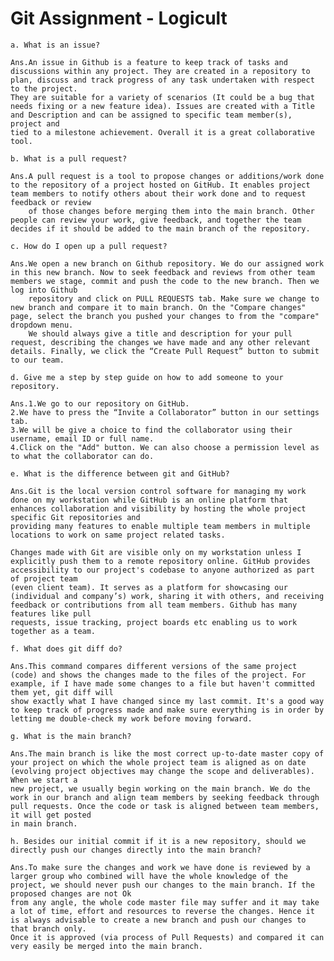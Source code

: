 # Git Assignment - Logicult





    a. What is an issue?

    Ans.An issue in Github is a feature to keep track of tasks and discussions within any project. They are created in a repository to plan, discuss and track progress of any task undertaken with respect to the project. 
	They are suitable for a variety of scenarios (It could be a bug that needs fixing or a new feature idea). Issues are created with a Title and Description and can be assigned to specific team member(s), project and 
	tied to a milestone achievement. Overall it is a great collaborative tool.

    b. What is a pull request?

    Ans.A pull request is a tool to propose changes or additions/work done to the repository of a project hosted on GitHub. It enables project team members to notify others about their work done and to request feedback or review 
        of those changes before merging them into the main branch. Other people can review your work, give feedback, and together the team decides if it should be added to the main branch of the repository.

    c. How do I open up a pull request?

    Ans.We open a new branch on Github repository. We do our assigned work in this new branch. Now to seek feedback and reviews from other team members we stage, commit and push the code to the new branch. Then we log into Github 
        repository and click on PULL REQUESTS tab. Make sure we change to new branch and compare it to main branch. On the "Compare changes" page, select the branch you pushed your changes to from the "compare" dropdown menu. 
        We should always give a title and description for your pull request, describing the changes we have made and any other relevant details. Finally, we click the “Create Pull Request” button to submit to our team.

    d. Give me a step by step guide on how to add someone to your repository.

    Ans.1.We go to our repository on GitHub.
	2.We have to press the “Invite a Collaborator” button in our settings tab.
	3.We will be give a choice to find the collaborator using their username, email ID or full name.
	4.Click on the "Add" button. We can also choose a permission level as to what the collaborator can do.

    e. What is the difference between git and GitHub?

    Ans.Git is the local version control software for managing my work done on my workstation while GitHub is an online platform that enhances collaboration and visibility by hosting the whole project specific Git repositories and 
	providing many features to enable multiple team members in multiple locations to work on same project related tasks. 

	Changes made with Git are visible only on my workstation unless I explicitly push them to a remote repository online. GitHub provides accessibility to our project's codebase to anyone authorized as part of project team 
	(even client team). It serves as a platform for showcasing our (individual and company’s) work, sharing it with others, and receiving feedback or contributions from all team members. Github has many features like pull 
	requests, issue tracking, project boards etc enabling us to work together as a team.

    f. What does git diff do?

    Ans.This command compares different versions of the same project (code) and shows the changes made to the files of the project. For example, if I have made some changes to a file but haven't committed them yet, git diff will 
	show exactly what I have changed since my last commit. It's a good way to keep track of progress made and make sure everything is in order by letting me double-check my work before moving forward.

    g. What is the main branch?

    Ans.The main branch is like the most correct up-to-date master copy of your project on which the whole project team is aligned as on date (evolving project objectives may change the scope and deliverables). When we start a 
	new project, we usually begin working on the main branch. We do the work in our branch and align team members by seeking feedback through pull requests. Once the code or task is aligned between team members, it will get posted 
	in main branch.

    h. Besides our initial commit if it is a new repository, should we directly push our changes directly into the main branch?

    Ans.To make sure the changes and work we have done is reviewed by a larger group who combined will have the whole knowledge of the project, we should never push our changes to the main branch. If the proposed changes are not Ok 
	from any angle, the whole code master file may suffer and it may take a lot of time, effort and resources to reverse the changes. Hence it is always advisable to create a new branch and push our changes to that branch only. 
	Once it is approved (via process of Pull Requests) and compared it can very easily be merged into the main branch.
